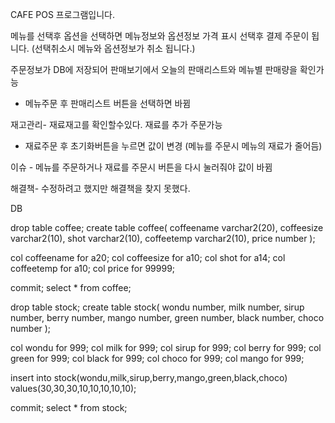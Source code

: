 CAFE POS 프로그램입니다.


메뉴를 선택후 옵션을 선택하면  메뉴정보와 옵션정보 가격 표시
선택후 결제  주문이 됩니다.
(선택취소시 메뉴와 옵션정보가 취소 됩니다.)


주문정보가 DB에 저장되어 판매보기에서 오늘의 판매리스트와
메뉴별 판매량을 확인가능

- 메뉴주문 후 판매리스트 버튼을 선택하면 바뀜


재고관리- 재료재고를 확인할수있다. 
재료를 추가 주문가능 

- 재료주문 후 초기화버튼을 누르면 값이 변경
(메뉴를 주문시 메뉴의 재료가 줄어듬)



이슈 - 메뉴를 주문하거나 재료를 주문시 버튼을 다시 눌러줘야 값이 바뀜


해결책- 수정하려고 했지만 해결책을 찾지 못했다.


DB

drop table coffee;
create table coffee(
coffeename varchar2(20),
coffeesize varchar2(10),
shot varchar2(10),
coffeetemp varchar2(10),
price number 
);
	

col coffeename for a20;
col coffeesize for a10;
col shot for a14;
col coffeetemp for a10;
col price for 99999;

commit;
select * from coffee;





drop table stock;
create table stock(
wondu number,
milk number,
sirup number,
berry number,
mango number,
green number,
black number,
choco number
);

col wondu for 999;
col milk for 999;
col sirup for 999;
col berry for 999;
col green for 999;
col black for 999;
col choco for 999;
col mango for 999;

insert into stock(wondu,milk,sirup,berry,mango,green,black,choco)
values(30,30,30,10,10,10,10,10);


commit;
select * from stock;
